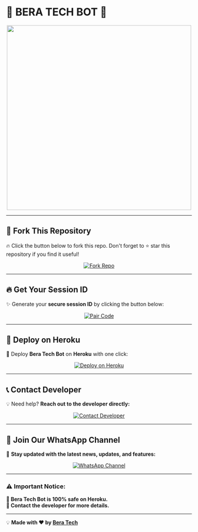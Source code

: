 # 🌟 BERA TECH BOT 🌟  

<p align="center">
  <img src="https://files.catbox.moe/ozxp4z.jpg" width="500"/>
</p>

---

## 📌 Fork This Repository  

🔥 Click the button below to fork this repo. Don't forget to ⭐ star this repository if you find it useful!  

<p align="center">
  <a href="https://github.com/DEVELOPER-BERA/decoy/fork" target="_blank">
    <img alt="Fork Repo" src="https://img.shields.io/badge/FORK REPO-🔥 CLICK HERE 🔥-blue?style=for-the-badge&logo=github&logoColor=white&labelColor=black"/>
  </a>
</p>

---

## 🔥 Get Your Session ID  

✨ Generate your **secure session ID** by clicking the button below:  

<p align="center">
  <a href="https://bera-tech-server.vercel.app" target="_blank">
    <img alt="Pair Code" src="https://img.shields.io/badge/PAIR CODE-⚡ GET CODE NOW ⚡-purple?style=for-the-badge&logo=whatsapp&logoColor=white&labelColor=black"/>
  </a>
</p>

---

## 🚀 Deploy on Heroku  

💜 Deploy **Bera Tech Bot** on **Heroku** with one click:  

<p align="center">
  <a href="https://dashboard.heroku.com/new?template=https%3A%2F%2Fgithub.com%2FDEVELOPER-BERA%2Fdecoy%2F" target="_blank">
    <img alt="Deploy on Heroku" src="https://img.shields.io/badge/HEROKU-🚀 DEPLOY NOW 🚀-red?style=for-the-badge&logo=heroku&logoColor=white&labelColor=black"/>
  </a>
</p>

---

## 📞 Contact Developer  

💡 Need help? **Reach out to the developer directly:**  

<p align="center">
  <a href="http://wa.me/254743982206" target="_blank">
    <img alt="Contact Developer" src="https://img.shields.io/badge/CONTACT DEV-📲 MESSAGE NOW 📲-green?style=for-the-badge&logo=whatsapp&logoColor=white&labelColor=black"/>
  </a>
</p>

---

## 📢 Join Our WhatsApp Channel  

🚀 **Stay updated with the latest news, updates, and features:**  

<p align="center">
  <a href="https://whatsapp.com/channel/0029VajJoCoLI8YePbpsnE3q" target="_blank">
    <img alt="WhatsApp Channel" src="https://img.shields.io/badge/WHATSAPP CHANNEL-🔔 JOIN NOW 🔔-teal?style=for-the-badge&logo=whatsapp&logoColor=white&labelColor=black"/>
  </a>
</p>

---

### ⚠️ Important Notice:  
**🔹 Bera Tech Bot is 100% safe on Heroku.**   
**🔹 Contact the developer for more details.**  

---

💡 **Made with ❤️ by [Bera Tech](#)**
